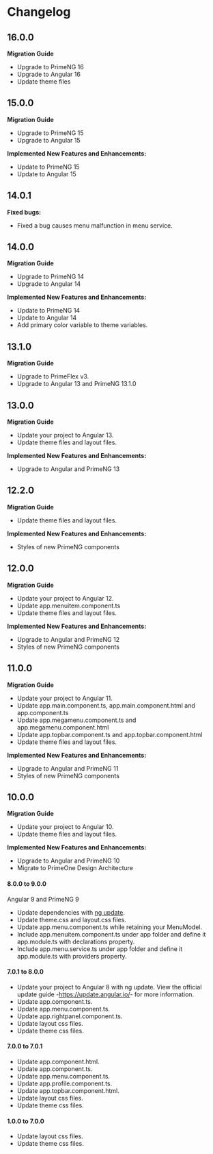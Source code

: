 # Changelog

## 16.0.0
**Migration Guide**
- Upgrade to PrimeNG 16
- Upgrade to Angular 16
- Update theme files

## 15.0.0
**Migration Guide**
- Upgrade to PrimeNG 15
- Upgrade to Angular 15

**Implemented New Features and Enhancements:**
- Update to PrimeNG 15
- Update to Angular 15

## 14.0.1
**Fixed bugs:**
- Fixed a bug causes menu malfunction in menu service.

## 14.0.0
**Migration Guide**
- Upgrade to PrimeNG 14
- Upgrade to Angular 14
  
**Implemented New Features and Enhancements:**
- Update to PrimeNG 14
- Update to Angular 14
- Add primary color variable to theme variables.

## 13.1.0
**Migration Guide**

- Upgrade to PrimeFlex v3.
- Upgrade to Angular 13 and PrimeNG 13.1.0

## 13.0.0
**Migration Guide**
- Update your project to Angular 13.
- Update theme files and layout files.

**Implemented New Features and Enhancements:**

- Upgrade to Angular and PrimeNG 13

## 12.2.0
**Migration Guide**
- Update theme files and layout files.

**Implemented New Features and Enhancements:**

- Styles of new PrimeNG components

## 12.0.0
**Migration Guide**
- Update your project to Angular 12.
- Update app.menuitem.component.ts
- Update theme files and layout files.

**Implemented New Features and Enhancements:**

- Upgrade to Angular and PrimeNG 12
- Styles of new PrimeNG components

## 11.0.0
**Migration Guide**
- Update your project to Angular 11.
- Update app.main.component.ts, app.main.component.html and app.component.ts
- Update app.megamenu.component.ts and app.megamenu.component.html
- Update app.topbar.component.ts and app.topbar.component.html
- Update theme files and layout files.

**Implemented New Features and Enhancements:**

- Upgrade to Angular and PrimeNG 11
- Styles of new PrimeNG components

## 10.0.0
**Migration Guide**
- Update your project to Angular 10.
- Update theme files and layout files.

**Implemented New Features and Enhancements:**

- Upgrade to Angular and PrimeNG 10
- Migrate to PrimeOne Design Architecture


#### 8.0.0 to 9.0.0
Angular 9 and PrimeNG 9
- Update dependencies with <a href="https://angular.io/cli/update">ng update</a>.
- Update theme.css and layout.css files.
- Update app.menu.component.ts while retaining your MenuModel.
- Include app.menuitem.component.ts under app folder and define it app.module.ts with declarations property.
- Include app.menu.service.ts under app folder and define it app.module.ts with providers property.

#### 7.0.1 to 8.0.0
- Update your project to Angular 8 with ng update. View the official update guide -<a href="https://update.angular.io/">https://update.angular.io/</a>- for more information.
- Update app.component.ts.
- Update app.menu.component.ts.
- Update app.rightpanel.component.ts.
- Update layout css files.
- Update theme css files.

#### 7.0.0 to 7.0.1
- Update app.component.html.
- Update app.component.ts.
- Update app.menu.component.ts.
- Update app.profile.component.ts.
- Update app.topbar.component.html.
- Update layout css files.
- Update theme css files.

#### 1.0.0 to 7.0.0
- Update layout css files.
- Update theme css files.
